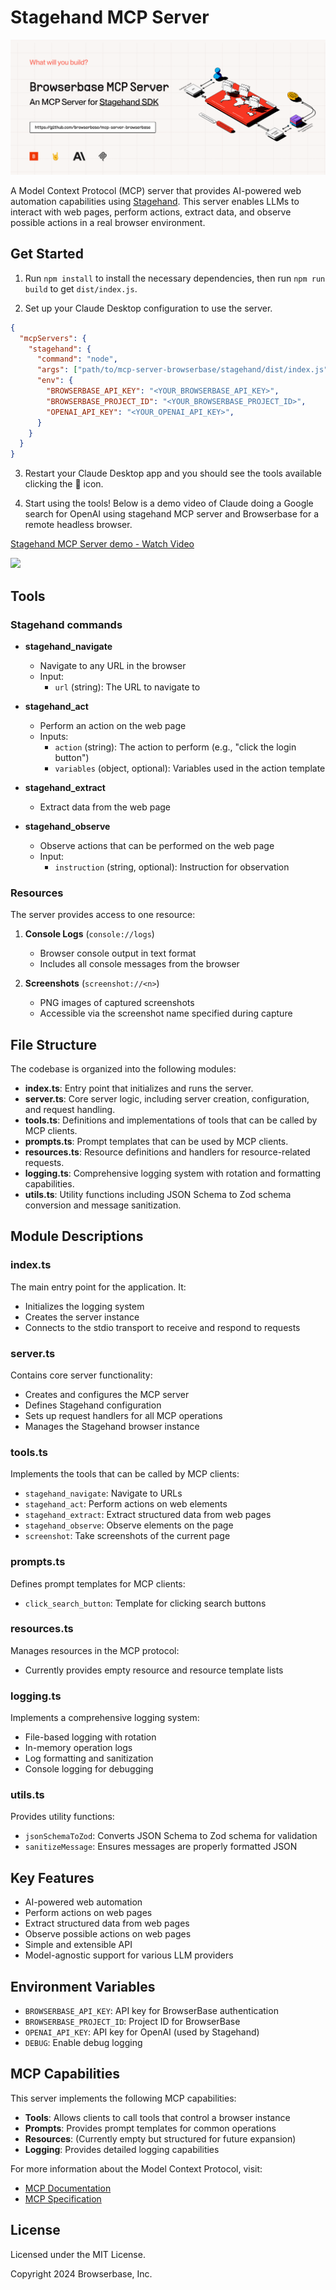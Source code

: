 # Stagehand MCP Server

![cover](../assets/stagehand-mcp.png)

A Model Context Protocol (MCP) server that provides AI-powered web automation capabilities using [Stagehand](https://github.com/browserbase/stagehand). This server enables LLMs to interact with web pages, perform actions, extract data, and observe possible actions in a real browser environment.

## Get Started

1. Run `npm install` to install the necessary dependencies, then run `npm run build` to get `dist/index.js`.

2. Set up your Claude Desktop configuration to use the server.  

```json
{
  "mcpServers": {
    "stagehand": {
      "command": "node",
      "args": ["path/to/mcp-server-browserbase/stagehand/dist/index.js"],
      "env": {
        "BROWSERBASE_API_KEY": "<YOUR_BROWSERBASE_API_KEY>",
        "BROWSERBASE_PROJECT_ID": "<YOUR_BROWSERBASE_PROJECT_ID>",
        "OPENAI_API_KEY": "<YOUR_OPENAI_API_KEY>",
      }
    }
  }
}
```

3. Restart your Claude Desktop app and you should see the tools available clicking the 🔨 icon.

4. Start using the tools! Below is a demo video of Claude doing a Google search for OpenAI using stagehand MCP server and Browserbase for a remote headless browser.

<div>
    <a href="https://www.loom.com/share/9fe52fd9ab24421191223645366ec1c5">
      <p>Stagehand MCP Server demo - Watch Video</p>
    </a>
    <a href="https://www.loom.com/share/9fe52fd9ab24421191223645366ec1c5">
      <img style="max-width:300px;" src="https://cdn.loom.com/sessions/thumbnails/9fe52fd9ab24421191223645366ec1c5-f1a228ffe52d8065-full-play.gif">
    </a>
  </div>

## Tools

### Stagehand commands

- **stagehand_navigate**
  - Navigate to any URL in the browser
  - Input:
    - `url` (string): The URL to navigate to

- **stagehand_act**
  - Perform an action on the web page
  - Inputs:
    - `action` (string): The action to perform (e.g., "click the login button")
    - `variables` (object, optional): Variables used in the action template

- **stagehand_extract**
  - Extract data from the web page 

- **stagehand_observe**
  - Observe actions that can be performed on the web page
  - Input:
    - `instruction` (string, optional): Instruction for observation

### Resources

The server provides access to one resource:

1. **Console Logs** (`console://logs`)

   - Browser console output in text format
   - Includes all console messages from the browser

2. **Screenshots** (`screenshot://<n>`)
   - PNG images of captured screenshots
   - Accessible via the screenshot name specified during capture

## File Structure

The codebase is organized into the following modules:

- **index.ts**: Entry point that initializes and runs the server.
- **server.ts**: Core server logic, including server creation, configuration, and request handling.
- **tools.ts**: Definitions and implementations of tools that can be called by MCP clients.
- **prompts.ts**: Prompt templates that can be used by MCP clients.
- **resources.ts**: Resource definitions and handlers for resource-related requests.
- **logging.ts**: Comprehensive logging system with rotation and formatting capabilities.
- **utils.ts**: Utility functions including JSON Schema to Zod schema conversion and message sanitization.

## Module Descriptions

### index.ts

The main entry point for the application. It:
- Initializes the logging system
- Creates the server instance
- Connects to the stdio transport to receive and respond to requests

### server.ts

Contains core server functionality:
- Creates and configures the MCP server
- Defines Stagehand configuration
- Sets up request handlers for all MCP operations
- Manages the Stagehand browser instance

### tools.ts

Implements the tools that can be called by MCP clients:
- `stagehand_navigate`: Navigate to URLs
- `stagehand_act`: Perform actions on web elements
- `stagehand_extract`: Extract structured data from web pages
- `stagehand_observe`: Observe elements on the page
- `screenshot`: Take screenshots of the current page

### prompts.ts

Defines prompt templates for MCP clients:
- `click_search_button`: Template for clicking search buttons

### resources.ts

Manages resources in the MCP protocol:
- Currently provides empty resource and resource template lists

### logging.ts

Implements a comprehensive logging system:
- File-based logging with rotation
- In-memory operation logs
- Log formatting and sanitization
- Console logging for debugging

### utils.ts

Provides utility functions:
- `jsonSchemaToZod`: Converts JSON Schema to Zod schema for validation
- `sanitizeMessage`: Ensures messages are properly formatted JSON

## Key Features

- AI-powered web automation
- Perform actions on web pages
- Extract structured data from web pages
- Observe possible actions on web pages
- Simple and extensible API
- Model-agnostic support for various LLM providers

## Environment Variables

- `BROWSERBASE_API_KEY`: API key for BrowserBase authentication
- `BROWSERBASE_PROJECT_ID`: Project ID for BrowserBase
- `OPENAI_API_KEY`: API key for OpenAI (used by Stagehand)
- `DEBUG`: Enable debug logging

## MCP Capabilities

This server implements the following MCP capabilities:

- **Tools**: Allows clients to call tools that control a browser instance
- **Prompts**: Provides prompt templates for common operations
- **Resources**: (Currently empty but structured for future expansion)
- **Logging**: Provides detailed logging capabilities

For more information about the Model Context Protocol, visit:
- [MCP Documentation](https://modelcontextprotocol.io/docs)
- [MCP Specification](https://spec.modelcontextprotocol.io/)

## License

Licensed under the MIT License.

Copyright 2024 Browserbase, Inc.
